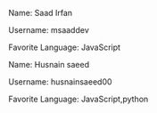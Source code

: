 Name: Saad Irfan

Username: msaaddev

Favorite Language: JavaScript

Name: Husnain saeed

Username: husnainsaeed00

Favorite Language: JavaScript,python
